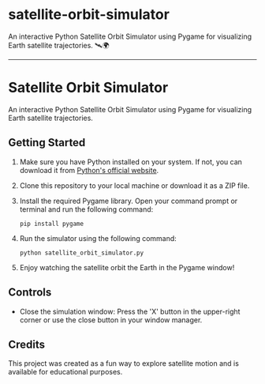 # satellite-orbit-simulator
An interactive Python Satellite Orbit Simulator using Pygame for visualizing Earth satellite trajectories. 🛰️🌍

---

# Satellite Orbit Simulator

An interactive Python Satellite Orbit Simulator using Pygame for visualizing Earth satellite trajectories.

## Getting Started

1. Make sure you have Python installed on your system. If not, you can download it from [Python's official website](https://www.python.org/downloads/).

2. Clone this repository to your local machine or download it as a ZIP file.

3. Install the required Pygame library. Open your command prompt or terminal and run the following command:

   ```
   pip install pygame
   ```

4. Run the simulator using the following command:

   ```
   python satellite_orbit_simulator.py
   ```

5. Enjoy watching the satellite orbit the Earth in the Pygame window!

## Controls

- Close the simulation window: Press the 'X' button in the upper-right corner or use the close button in your window manager.

## Credits

This project was created as a fun way to explore satellite motion and is available for educational purposes.


